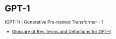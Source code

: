 # GPT-1
(GPT-1) | Generative Pre-trained Transformer - 1

- [Glossary of Key Terms and Definitions for GPT-1](#)
